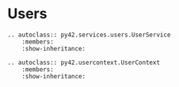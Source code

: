 # Users

```eval_rst
.. autoclass:: py42.services.users.UserService
    :members:
    :show-inheritance:
```

```eval_rst
.. autoclass:: py42.usercontext.UserContext
    :members:
    :show-inheritance:
```
